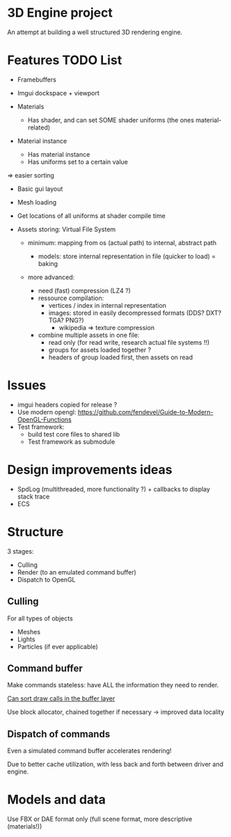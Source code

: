 # 3D Engine project

An attempt at building a well structured 3D rendering engine.

# Features TODO List

- Framebuffers
- Imgui dockspace + viewport

- Materials
    - Has shader, and can set SOME shader uniforms (the ones material-related)
- Material instance
    - Has material instance
    - Has uniforms set to a certain value

=> easier sorting


- Basic gui layout

- Mesh loading

- Get locations of all uniforms at shader compile time 

- Assets storing: Virtual File System
    - minimum: mapping from os (actual path) to internal, abstract path
        - models: store internal representation in file (quicker to load) = baking

    - more advanced: 
        - need (fast) compression (LZ4 ?)
        - ressource compilation:
            - vertices / index in internal representation
            - images: stored in easily decompressed formats (DDS? DXT? TGA? PNG?)
                - wikipedia => texture compression
        - combine multiple assets in one file: 
            - read only (for read write, research actual file systems !!)
            - groups for assets loaded together ?
            - headers of group loaded first, then assets on read


# Issues

- imgui headers copied for release ?
- Use modern opengl: https://github.com/fendevel/Guide-to-Modern-OpenGL-Functions
- Test framework: 
    - build test core files to shared lib
    - Test framework as submodule

# Design improvements ideas

- SpdLog (multithreaded, more functionality ?) + callbacks to display stack trace
- ECS

# Structure

3 stages:

- Culling
- Render (to an emulated command buffer)
- Dispatch to OpenGL

## Culling

For all types of objects

- Meshes
- Lights
- Particles (if ever applicable)

## Command buffer

Make commands stateless: have ALL the information they need to render.

[Can sort draw calls in the buffer layer](https://realtimecollisiondetection.net/blog/?p=86)

Use block allocator, chained together if necessary -> improved data locality

## Dispatch of commands

Even a simulated command buffer accelerates rendering!

Due to better cache utilization, with less back and forth between driver and
engine.


# Models and data

Use FBX or DAE format only (full scene format, more descriptive (materials!))
